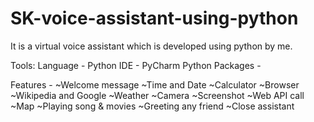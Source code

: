 # SK-voice-assistant-using-python

It is a virtual voice assistant which is developed using python by me.

Tools:
Language - Python
IDE - PyCharm
Python Packages -


Features -
~Welcome message
~Time and Date
~Calculator
~Browser
~Wikipedia and Google
~Weather
~Camera
~Screenshot
~Web API call
~Map
~Playing song & movies
~Greeting any friend
~Close assistant
